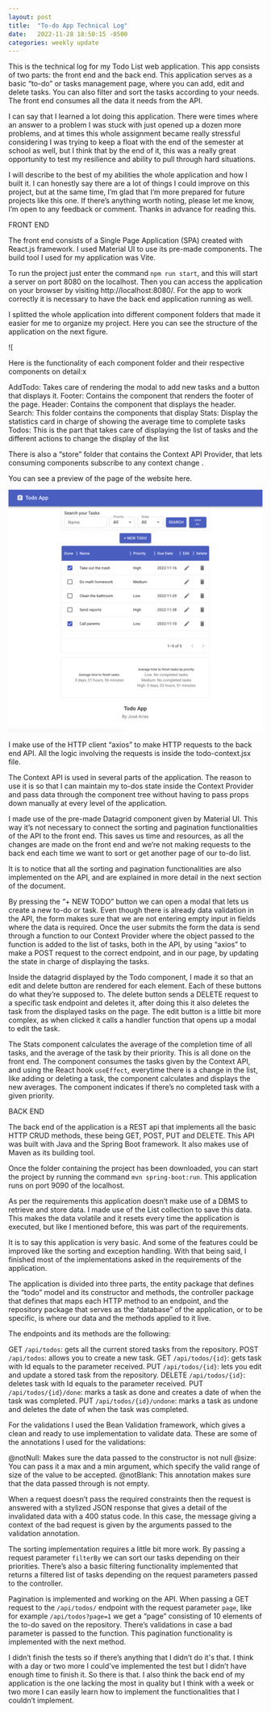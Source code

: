 ```yaml
---
layout: post
title:  "To-do App Technical Log"
date:   2022-11-28 18:50:15 -0500
categories: weekly update
---
```


This is the technical log for my Todo List web application. This app consists of two parts: the front end and the back end. This application serves as a basic “to-do” or tasks management page, where you can add, edit and delete tasks. You can also filter and sort the tasks according to your needs. The front end consumes all the data it needs from the API.

I can say that I learned a lot doing this application. There were times where an answer to a problem I was stuck with just opened up a dozen more problems, and at times this whole assignment became really stressful considering I was trying to keep a float with the end of the semester at school as well, but I think that by the end of it, this was a really great opportunity to test my resilience and ability to pull through hard situations.

I will describe to the best of my abilities the whole application and how I built it. I can honestly say there are a lot of things I could improve on this project, but at the same time, I’m glad that I’m more prepared for future projects like this one. If there’s anything worth noting, please let me know, I’m open to any feedback or comment. Thanks in advance for reading this.

FRONT END

The front end consists of a Single Page Application (SPA) created with React.js framework. I used Material UI to use its pre-made components. The build tool I used for my application was Vite. 

To run the project just enter the command `npm run start`, and this will start a server on port 8080 on the localhost. Then you can access the application on your browser by visiting http://localhost:8080/. For the app to work correctly it is necessary to have the back end application running as well.

I splitted the whole application into different component folders that made it easier for me to organize my project. Here you can see the structure of the application on the next figure.

![

Here is the functionality of each component folder and their respective components on detail:x

AddTodo: Takes care of rendering the modal to add new tasks and a button that displays it.
Footer: Contains the component that renders the footer of the page.
Header: Contains the component that displays the header.
Search: This folder contains the components that display
Stats: Display the statistics card in charge of showing the average time to complete tasks
Todos: This is the part that takes care of displaying the list of tasks and the different actions to change the display of the list

There is also a “store” folder that contains the Context API Provider, that lets consuming components subscribe to any context change .

You can see a preview of the page of the website here.

![My helpful screenshot](/assets/img/screenshot1.png)

I make use of the HTTP client “axios” to make HTTP requests to the back end API. All the logic involving the requests is inside the todo-context.jsx file.

The Context API is used in several parts of the application. The reason to use it is so that I can maintain my to-dos state inside the Context Provider and pass data through the component tree without having to pass props down manually at every level of the application.

I made use of the pre-made Datagrid component given by Material UI. This way it’s not necessary to connect the sorting and pagination functionalities of the API to the front end. This saves us time and resources, as all the changes are made on the front end and we’re not making requests to the back end each time we want to sort or get another page of our to-do list. 

It is to notice that all the sorting and pagination functionalities are also implemented on the API, and are explained in more detail in the next section of the document.

By pressing the “+ NEW TODO” button we can open a modal that lets us create a new to-do or task. Even though there is already data validation in the API, the form makes sure that we are not entering empty input in fields where the data is required. Once the user submits the form the data is send through a function to our Context Provider where the object passed to the function is added to the list of tasks, both in the API, by using “axios” to make a POST request to the correct endpoint, and in our page, by updating the state in charge of displaying the tasks.

Inside the datagrid displayed by the Todo component, I made it so that an edit and delete button are rendered for each element. Each of these buttons do what they’re supposed to. The delete button sends a DELETE request to a specific task endpoint and deletes it, after doing this it also deletes the task from the displayed tasks on the page. The edit button is a little bit more complex, as when clicked it calls a handler function that opens up a modal to edit the task.

The Stats component calculates the average of the completion time of all tasks, and the average of the task by their priority. This is all done on the front end. The component consumes the tasks given by the Context API, and using the React hook `useEffect`, everytime there is a change in the list, like adding or deleting a task, the component calculates and displays the new averages. The component indicates if there’s no completed task with a given priority. 

BACK END

The back end of the application is a REST api that implements all the basic HTTP CRUD methods, these being GET, POST, PUT and DELETE. This API was built with Java and the Spring Boot framework. It also makes use of Maven as its building tool.

Once the folder containing the project has been downloaded, you can start the project by running the command `mvn spring-boot:run`. This application runs on port 9090 of the localhost.

As per the requirements this application doesn’t make use of a DBMS to retrieve and store data. I made use of the List collection to save this data. This makes the data volatile and it resets every time the application is executed, but like I mentioned before, this was part of the requirements.

It is to say this application is very basic. And some of the features could be improved like the sorting and exception handling. With that being said, I finished most of the implementations asked in the requirements of the application.

The application is divided into three parts, the entity package that defines the “todo” model and its constructor and methods, the controller package that defines that maps each HTTP method to an endpoint, and the repository package that serves as the “database” of the application, or to be specific, is where our data and the methods applied to it live.

The endpoints and its methods are the following:

GET `/api/todos`: gets all the current stored tasks from the repository.
POST `/api/todos`: allows you to create a new task.
GET `/api/todos/{id}`: gets task with Id equals to the parameter received.
PUT `/api/todos/{id}`: lets you edit and update a stored task from the repository.
DELETE `/api/todos/{id}`: deletes task with Id equals to the parameter received.
PUT `/api/todos/{id}/done`: marks a task as done and creates a date of when the task was completed.
PUT `/api/todos/{id}/undone`: marks a task as undone and deletes the date of when the task was completed.

For the validations I used the Bean Validation framework, which gives a clean and ready to use implementation to validate data. These are some of the annotations I used for the validations:



@notNull: Makes sure the data passed to the constructor is not null
@size: You can pass it a max and a min argument, which specify the valid range of size of the value to be accepted.
@notBlank: This annotation makes sure that the data passed through is not empty.

When a request doesn’t pass the required constraints then the request is answered with  a stylized JSON response that gives a detail of the invalidated data with a 400 status code. In this case, the message giving a context of the bad request is given by the arguments passed to the validation annotation.

The sorting implementation requires a little bit more work. By passing a request parameter `filterBy` we can sort our tasks depending on their priorities. There’s also a basic filtering functionality implemented that returns a filtered list of tasks depending on the request parameters passed to the controller.

Pagination is implemented and working on the API. When passing a GET request to the `/api/todos/` endpoint with the request parameter `page`, like for example `/api/todos?page=1` we get a “page” consisting of 10 elements of the to-do saved on the repository. There’s validations in case a bad parameter is passed to the function. This pagination functionality is implemented with the next method.

I didn’t finish the tests so if there’s anything that I didn’t do it's that. I think with a day or two more I could've implemented the test but I didn’t have enough time to finish it. So there is that. I also think the back end of my application is the one lacking the most in quality but I think with a week or two more I can easily learn how to implement the functionalities that I couldn’t implement.
